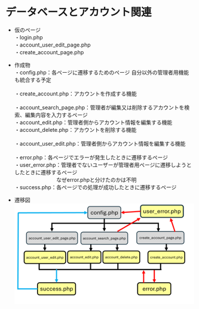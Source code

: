 # データベースとアカウント関連

* 仮のページ<br>
  ・login.php<br>
  ・account_user_edit_page.php<br>
  ・create_account_page.php<br>

* 作成物<br>
  ・config.php：各ページに遷移するためのページ 自分以外の管理者用機能も統合する予定<br><br>
  ・create_account.php：アカウントを作成する機能<br><br>
  ・account_search_page.php：管理者が編集又は削除するアカウントを検索、編集内容を入力するページ<br>
  ・account_edit.php：管理者側からアカウント情報を編集する機能<br>
  ・account_delete.php：アカウントを削除する機能<br><br>
  ・account_user_edit.php：管理者側からアカウント情報を編集する機能<br><br>
  ・error.php：各ページでエラーが発生したときに遷移するページ<br>
  ・user_error.php：管理者でないユーザーが管理者用ページに遷移しようとしたときに遷移するページ<br>
  &emsp;&emsp;&emsp;&emsp;&emsp;&emsp;&emsp;&emsp;なぜerror.phpと分けたのかは不明<br>
  ・success.php：各ページでの処理が成功したときに遷移するページ<br>

* 遷移図<br>
![Image 1](遷移図.png)
